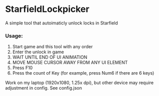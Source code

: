 # StarfieldLockpicker
A simple tool that autoimaticly unlock locks in Starfield
### Usage:
1. Start game and this tool with any order
2. Enter the unlock in game
3. WAIT UNTIL END OF UI ANIMATION
4. MOVE MOUSE CURSOR AWAY FROM ANY UI ELEMENT
5. Press F10
6. Press the count of Key (for example, press Num6 if there are 6 keys)

Work on my laptop (1920x1080, 1.25x dpi), but other device may require adjustment in config.
See config.json
